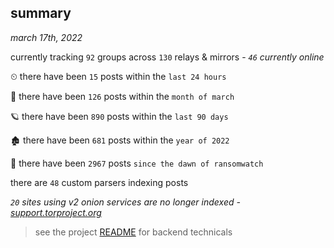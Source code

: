 
## summary
_march 17th, 2022_

currently tracking `92` groups across `130` relays & mirrors - _`46` currently online_

⏲ there have been `15` posts within the `last 24 hours`

🦈 there have been `126` posts within the `month of march`

🪐 there have been `890` posts within the `last 90 days`

🏚 there have been `681` posts within the `year of 2022`

🦕 there have been `2967` posts `since the dawn of ransomwatch`

there are `48` custom parsers indexing posts

_`20` sites using v2 onion services are no longer indexed - [support.torproject.org](https://support.torproject.org/onionservices/v2-deprecation/)_

> see the project [README](https://github.com/thetanz/ransomwatch#ransomwatch--) for backend technicals
